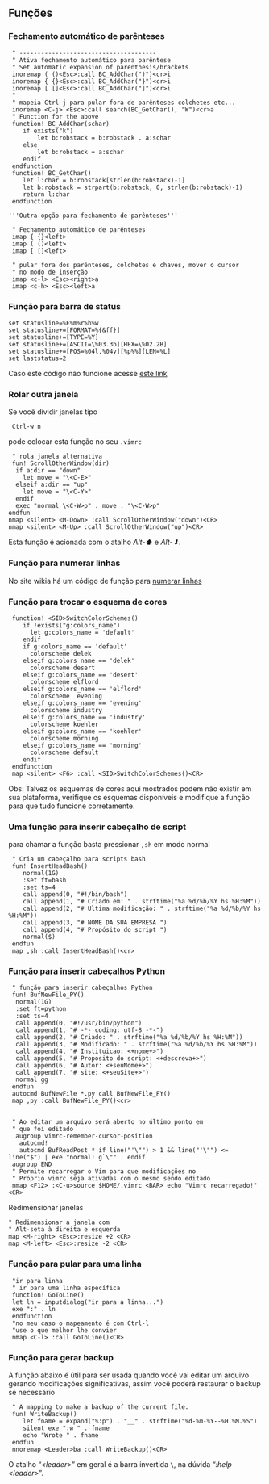 Funções
-------

### Fechamento automático de parênteses
```VimL
 " --------------------------------------
 " Ativa fechamento automático para parêntese
 " Set automatic expansion of parenthesis/brackets
 inoremap ( ()<Esc>:call BC_AddChar(")")<cr>i
 inoremap { {}<Esc>:call BC_AddChar("}")<cr>i
 inoremap [ []<Esc>:call BC_AddChar("]")<cr>i
 "
 " mapeia Ctrl-j para pular fora de parênteses colchetes etc...
 inoremap <C-j> <Esc>:call search(BC_GetChar(), "W")<cr>a
 " Function for the above
 function! BC_AddChar(schar)
	if exists("k")
		let b:robstack = b:robstack . a:schar
	else
		let b:robstack = a:schar
	endif
 endfunction
 function! BC_GetChar()
	let l:char = b:robstack[strlen(b:robstack)-1]
	let b:robstack = strpart(b:robstack, 0, strlen(b:robstack)-1)
	return l:char
 endfunction

'''Outra opção para fechamento de parênteses'''

 " Fechamento automático de parênteses
 imap { {}<left>
 imap ( ()<left>
 imap [ []<left>

 " pular fora dos parênteses, colchetes e chaves, mover o cursor
 " no modo de inserção
 imap <c-l> <Esc><right>a
 imap <c-h> <Esc><left>a
```
### Função para barra de status
```VimL
set statusline=%F%m%r%h%w
set statusline+=[FORMAT=%{&ff}]
set statusline+=[TYPE=%Y]
set statusline+=[ASCII=\%03.3b][HEX=\%02.2B]
set statusline+=[POS=%04l,%04v][%p%%][LEN=%L]
set laststatus=2
```
Caso este código não funcione acesse [este
link](http://vim.wikia.com/wiki/Writing_a_valid_statusline) 

### Rolar outra janela

Se você dividir janelas tipo
```
 Ctrl-w n
```
pode colocar esta função no seu `.vimrc`
```VimL
 " rola janela alternativa
 fun! ScrollOtherWindow(dir)
  if a:dir == "down"
    let move = "\<C-E>"
  elseif a:dir == "up"
    let move = "\<C-Y>"
  endif
  exec "normal \<C-W>p" . move . "\<C-W>p"
endfun
nmap <silent> <M-Down> :call ScrollOtherWindow("down")<CR>
nmap <silent> <M-Up> :call ScrollOtherWindow("up")<CR>
```
Esta função é acionada com o atalho *Alt-⬆* e
*Alt-⬇*.

### Função para numerar linhas

No site wikia há um código de função para [numerar
linhas](http://vim.wikia.com/wiki/Number_a_group_of_lines) 

### Função para trocar o esquema de cores
```VimL
 function! <SID>SwitchColorSchemes()
    if !exists("g:colors_name")
      let g:colors_name = 'default'
    endif
    if g:colors_name == 'default'
      colorscheme delek
    elseif g:colors_name == 'delek'
      colorscheme desert
    elseif g:colors_name == 'desert'
      colorscheme elflord
    elseif g:colors_name == 'elflord'
      colorscheme  evening
    elseif g:colors_name == 'evening'
      colorscheme industry
    elseif g:colors_name == 'industry'
      colorscheme koehler
    elseif g:colors_name == 'koehler'
      colorscheme morning
    elseif g:colors_name == 'morning'
      colorscheme default
    endif
 endfunction
 map <silent> <F6> :call <SID>SwitchColorSchemes()<CR>
```
Obs: Talvez os esquemas de cores aqui mostrados podem não existir em sua plataforma, verifique os esquemas disponíveis e modifique a função para que tudo funcione corretamente.

### Uma função para inserir cabeçalho de script

para chamar a função basta pressionar `,sh` em modo normal
```VimL
 " Cria um cabeçalho para scripts bash
 fun! InsertHeadBash()
    normal(1G)
    :set ft=bash
    :set ts=4
    call append(0, "#!/bin/bash")
    call append(1, "# Criado em: " . strftime("%a %d/%b/%Y hs %H:%M"))
    call append(2, "# Ultima modificação: " . strftime("%a %d/%b/%Y hs %H:%M"))
    call append(3, "# NOME DA SUA EMPRESA ")
    call append(4, "# Propósito do script ")
    normal($)
 endfun
 map ,sh :call InsertHeadBash()<cr>
```
### Função para inserir cabeçalhos Python
```VimL
 " função para inserir cabeçalhos Python
 fun! BufNewFile_PY()
  normal(1G)
  :set ft=python
  :set ts=4
  call append(0, "#!/usr/bin/python")
  call append(1, "# -*- coding: utf-8 -*-")
  call append(2, "# Criado: " . strftime("%a %d/%b/%Y hs %H:%M"))
  call append(3, "# Modificado: " . strftime("%a %d/%b/%Y hs %H:%M"))
  call append(4, "# Instituicao: <+nome+>")
  call append(5, "# Proposito do script: <+descreva+>")
  call append(6, "# Autor: <+seuNome+>")
  call append(7, "# site: <+seuSite+>")
  normal gg
 endfun
 autocmd BufNewFile *.py call BufNewFile_PY()
 map ,py :call BufNewFile_PY()<cr>


 " Ao editar um arquivo será aberto no último ponto em
 " que foi editado
  augroup vimrc-remember-cursor-position
   autocmd!
   autocmd BufReadPost * if line("'\"") > 1 && line("'\"") <= line("$") | exe "normal! g`\"" | endif
 augroup END
 " Permite recarregar o Vim para que modificações no
 " Próprio vimrc seja ativadas com o mesmo sendo editado
 nmap <F12> :<C-u>source $HOME/.vimrc <BAR> echo "Vimrc recarregado!"<CR>
```
Redimensionar janelas
```VimL
" Redimensionar a janela com
" Alt-seta à direita e esquerda
map <M-right> <Esc>:resize +2 <CR>
map <M-left> <Esc>:resize -2 <CR>
```
### Função para pular para uma linha
```VimL
 "ir para linha
 " ir para uma linha específica
 function! GoToLine()
 let ln = inputdialog("ir para a linha...")
 exe ":" . ln
 endfunction
 "no meu caso o mapeamento é com Ctrl-l
 "use o que melhor lhe convier
 nmap <C-l> :call GoToLine()<CR>
```
### Função para gerar backup

A função abaixo é útil para ser usada quando você vai editar um arquivo
gerando modificações significativas, assim você poderá restaurar o
backup se necessário
```VimL
 " A mapping to make a backup of the current file.
 fun! WriteBackup()
    let fname = expand("%:p") . "__" . strftime("%d-%m-%Y--%H.%M.%S")
    silent exe ":w " . fname
    echo "Wrote " . fname
 endfun
 nnoremap <Leader>ba :call WriteBackup()<CR>
```
O atalho “*\<leader\>*” em geral é a barra invertida
`\`, na dúvida “*:help \<leader\>*”.


